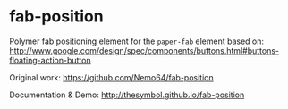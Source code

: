 # fab-position
Polymer fab positioning element for the `paper-fab` element based on: http://www.google.com/design/spec/components/buttons.html#buttons-floating-action-button

Original work: https://github.com/Nemo64/fab-position

Documentation & Demo: http://thesymbol.github.io/fab-position